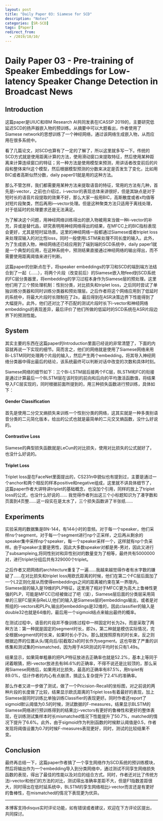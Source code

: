 ```yaml
---
layout: post
title: "Daily Paper 03: Siamese for SCD"
description: "Notes"
categories: [SR-SCD]
tags: [Paper]
redirect_from:
  - /2019/10/10/
---
```


# Daily Paper 03 - Pre-training of Speaker Embeddings for Low-latency Speaker Change Detection in Broadcast News  

## Introduction  

这篇paper是UIUC和IBM Research AI共同发表在ICASSP 2019的，主要研究低延迟SCD的扬声器嵌入物的预训练。从摘要中可以大题看出，作者使用了Siamese network的思想训练了一个神经网络，通过该网络生成嵌入物，从而应用在很多系统中。  

看了几篇论文，对SCD也算有了一定的了解了，所以这里就多写一下。传统的SCD方式就是使用距离计算的方法，使用滑动窗口来提取特征，然后使用某种距离来计算连续窗口的特征；另一种方法是使用模型来预测，用讲话者改变前后的片段和整体来fit这个模型，然后根据模型预测的分数来决定是否发生了变化，比如用BIC或者高斯似然分数，daily paper01就是用的这种方法。  

那么不管怎样，我们都需要用某种方法来提取语音的特征，常用的方法有几种，首先是i-vector，之前也介绍过，i-vector的表现总体来讲很好，但是其缺点是对于短时长的语音片段提取的效果不好，那么大家一般用BIC，高斯散度或者x均值等对短片段聚类，然后再用i—vector处理。但是这种聚类方法只适用于离线处理，对于低延时的处理要求还是无法满足。  

为了解决这个问题，用神经网络训练得出的嵌入物被用来当做一种i-vector的补充，异或是替代品，研究表明用神经网络得出的结果，在MFCC上的BIC指标表现会更好，尤其是短时延场景。这里的神经网络一般都通过Siamese或者triplet loss来处理双输入的对比性loss，同时一般使用LSTM来处理不同长度的输入。此外，为了生成嵌入物，神经网络还已经应用到了端到端的SCD系统中，daily paper1就是一个典型的应用，在这种系统中，预测结果直接通过神经网络的输出得出，而不需要使用距离阈值来进行判断。  

这篇paper的创新点在于，将speaker embeddings的学习和SCD的端到端方法结合到了一起（……），将两个片段（改变前后）的Siamese嵌入物feed到SCD系统的FC层分类器里，将embedding的学习过程本身作为Siamese层的预处理。这里他们用了三个预处理机制：性别分类，对比损失和triplet loss，之后同时尝试了单独训练分类器和同时训练分类器和预处理层。之后作者将这个网络应用到了低延时的系统中，将最大片段时长限制在了2s，最后得到在ASR决策边界下性能得到了大幅提升。此外，他们还对比了不匹配的测试片段时长下i-vector和神经网络embeddings的表现差异，最后评价了他们所做的低延时的SCD系统在ASR片段边界下的预测性能。  

## System  

其实主要的东西在这篇paper的Introduction里面已经说的非常清楚了，下面的内容就再说一下实现的细节。简而言之，他们的网络就是使用了Siamese网络来用Bi-LSTM同时处理两个片段的输入，然后产生两个embedding，将其导入神经网络分类器中得出最后的结论，该系统最终可以判断对话中改变的次数和具体时刻。  

Siamese网络的细节如下：三个Bi-LSTM层后接两个FC层，BLSTM和FC的衔接是通过计算最后一个BLSTM层在该时刻的前向和后向的平均激活函数值，将结果导入FC层实现的，同时根据前面所提到的，用三种损失函数进行预训练，具体如下：  

#### Gender Classification  

首先是使用二分交叉熵损失来训练一个性别分类的网络，这其实就是一种多类别语音分类的二元简化版本，给出的公式也就是最简单的二元交叉熵函数，没什么好说的。  

#### Contrastive Loss  

Siamese的典型损失函数就是LeCun的对比损失，使用对比损失的公式就好了，也没什么好说的。  

#### Triplet Loss  

Triplet loss是在FaceNet里面提出的，CS231n中貌似也有提到过，主要是通过一个anchor和两个相反的样本positive和negative组成，这里就不讲具体细节了，这篇paper作者大讲特讲triplet的基础概念，也没加个引用，同样的放上了triplet loss的公式，也没什么好说的……  我觉得作者列出这三个小标题知识为了凑字数和页面到4页整……这一段实在是太水了，三个损失函数讲了半张纸……  

## Experiments  

实验采用的数据集是BN-144，有144小时的音频。对于每一个speaker，他们采样ns个segment，对于每一个segment进行np个正采样，之后再从剩余的speaker集中采样np个speaker，每一个speaker采样一个，这样就有np个负采样。由于speaker主要是男性，因此大多数speaker对都是男-男对，因此又进行了subsampleing,将同性别对和异性别对的数量变为了相等，最终共有5000000对，进行triplet分组后共有329000个triplet。  

之后作者又把网络的architecture重复了一遍……我越来越觉得作者有水字数的嫌疑了……在对比损失和triplet loss用欧氏距离的时候，他们在第二个FC层后面加了一个L2正则化层从而使得embeddings之间的距离被约束在某一界限内。Siamese层的输入是19维的PLP特征，这里用了相对于MFCC更为高大上鲁棒性更强的PLP，可能是MFCC已经被做过了吧（误），Siamese层后面的分类层采用简单的三层FC层夹杂ReLU,他们的输入是Siamese层的embeddings输出，或者是对照组的i-vectors和PLPs,输出的embeddings是32维的，因此classifier的输入是double32也就是64维的，最后用一个sigmoid结点来输出最终的概率。  

在测试过程中，语音的片段并不像训练过程中一样固定时长为2s，而是采取了两种方法：第一种就是固定的segment时长，即2s，第二种就是模仿实际情况，完全根据segment的时长来，如果时长小于2s，那么就按照原有的时长来，反之则根据边界的位置从头/尾向后/前截取2s的时长作为segment。这也导致了严重的训练集和测试集的mismatched，因为用于ASR测试的平均时长只有1.49s。  

结果显示，如果简单粗暴的把PLP特征放进去正确率也就是52.2%，基本上等同于闭着眼猜，把i-vector放进去有86.6%的正确率，不得不说还是比较顶的，那么采用Siamese网络后，如果用对比损失，最高的正确率有87.5%，用triplet有89.0%，估计作者的内心有点崩溃，搞这么复杂提升了2.4%的准确率。  

那么作者又进一步做了测试，做了一个Pricision-Recall的坐标图，对之前说的两种片段的长度做了比较，结果显示欧氏距离的Triplet loss有着最好的表现，加上Siamese层同时训练比单独训练Classifier的表现更好。同时作者还report了sigmoid默认阈值为0.5的时候，测试数据的F-measures，结果显示BLSTM的Siamese网络进行预训练得到的结果比i-vectors有更好的鲁棒性和更好的整体表现，在训练测试集样本时长mismatched情况下性能提升了50.7%，matched的情况下提升了6.6%。此外，由于sigmoid作为判别函数的时候默认阈值是0.5，作者发现将阈值设置为0.7的时候F-measures表现更好，同时，测试的比较结果不变。  

## Conclusion  

最终再总结一下，这篇paper作者搞了一个孪生网络作为SCD系统的预训练模块，然后将输出作为一个embedding导入到分类网络中，通过测试不同孪生网络损失函数的表现，得出了最佳的性能以及对应的组合方式。同时，作者还对比了传统方法i-vector和他们的方法的对比，测试得出准确率差距不大，但是F1指数差距很大，同时得出在低时延系统中，BLSTM的孪生网络相比i-vector而言还是有更好的鲁棒性，在mismatched的情况下表现更为优异。  


---
本博客支持disqus实时评论功能，如有错误或者建议，欢迎在下方评论区提出，共同探讨。  
